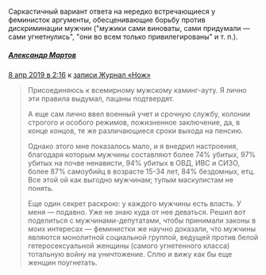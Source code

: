 Саркастичный вариант ответа на нередко встречающиеся у феминисток аргументы, обесценивающие борьбу против дискриминации мужчин ("мужики сами виноваты, сами придумали — сами угнетнулись", "они во всем только привилегированы" и т. п.).

##### [Александр Мартов](https://vk.com/mar_tov)

[8 апр 2019 в 2:16](https://vk.com/wall-32943546_222735?reply=223127&thread=222737) к [записи Журнал «Нож»](https://vk.com/wall-32943546_222735)

>Присоединяюсь к всемирному мужскому каминг-ауту. Я лично эти правила выдумал, пацаны подтвердят.
>
>А еще сам лично ввел военный учет и срочную службу, колонии строгого и особого режимов, пожизненное заключение, да, в конце концов, те же различающиеся сроки выхода на пенсию.
>
>Однако этого мне показалось мало, и я внедрил настроения, благодаря которым мужчины составляют более 74% убитых, 97% убитых на почве ненависти, 94% убитых в ОВД, ИВС и СИЗО, более 87% самоубийц в возрасте 15-34 лет, 84% бездомных, етц. Все этой ой как выгодно мужчинам; тупым маскулистам не понять.
>
>Еще один секрет раскрою: у каждого мужчины есть власть. У меня — подавно. Уже не знаю куда от нее деваться. Решил вот поделиться с мужчинами-депутатами, чтобы принимали законы в моих интересах — феминистки же научно доказали, что мужчины являются монолитной социальной группой, ведущей против белой гетеросексуальной женщины (самого угнетенного класса) тотальную войну на уничтожение. Сплю и вижу как бы еще женщин поугнетать.